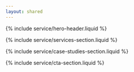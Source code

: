 ```yaml
---
layout: shared
---
```


<article>

<!-- Hero Header -->

{% include service/hero-header.liquid %}

<!-- Services -->

{% include service/services-section.liquid %}

<!-- Case Studies -->

{% include service/case-studies-section.liquid %}

<!-- CTA -->

{% include service/cta-section.liquid %}

</article>
